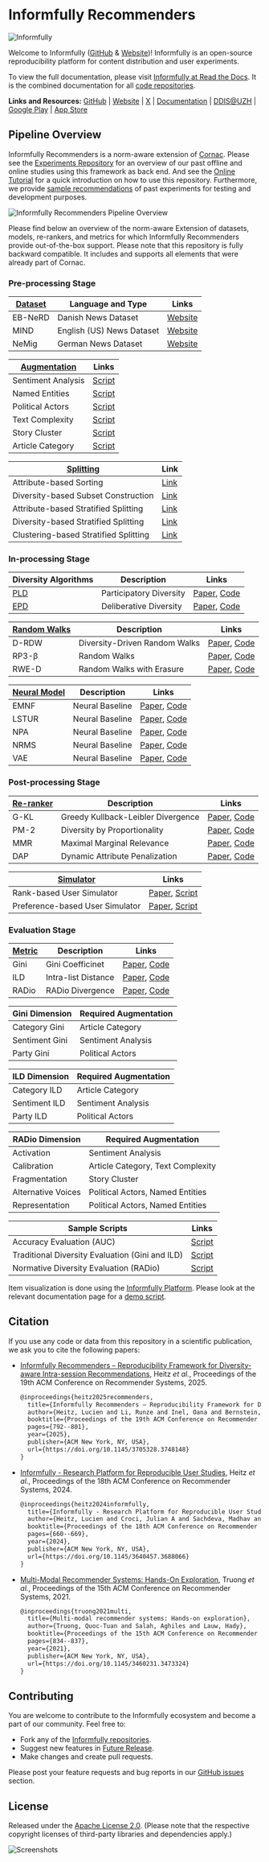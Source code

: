 # Informfully Recommenders

![Informfully](https://raw.githubusercontent.com/Informfully/Documentation/main/docs/source/img/logo_banner.png)

Welcome to Informfully ([GitHub](https://github.com/orgs/Informfully) & [Website](https://informfully.ch/))!
Informfully is an open-source reproducibility platform for content distribution and user experiments.

To view the full documentation, please visit [Informfully at Read the Docs](https://informfully.readthedocs.io/).
It is the combined documentation for all [code repositories](https://github.com/orgs/Informfully/repositories).

**Links and Resources:** [GitHub](https://github.com/orgs/Informfully) | [Website](https://informfully.ch) | [X](https://x.com/informfully) | [Documentation](https://informfully.readthedocs.io) | [DDIS@UZH](https://www.ifi.uzh.ch/en/ddis.html) | [Google Play](https://play.google.com/store/apps/details?id=ch.uzh.ifi.news) | [App Store](https://apps.apple.com/us/app/informfully/id1460234202)

## Pipeline Overview

Informfully Recommenders is a norm-aware extension of [Cornac](https://github.com/PreferredAI/cornac).
Please see the [Experiments Repository](https://github.com/Informfully/Experiments) for an overview of our past offline and online studies using this framework as back end.
And see the [Online Tutorial](https://github.com/Informfully/Experiments/tree/main/experiments/tutorial) for a quick introduction on how to use this repository.
Furthermore, we provide [sample recommendations](https://github.com/Informfully/Experiments/tree/main/experiments/recsys_2025/final_recommendations) of past experiments for testing and development purposes.

![Informfully Recommenders Pipeline Overview](https://raw.githubusercontent.com/Informfully/Documentation/refs/heads/main/docs/source/uml/framework_extension_v4.2.png)

Please find below an overview of the norm-aware Extension of datasets, models, re-rankers, and metrics for which Informfully Recommenders provide out-of-the-box support.
Please note that this repository is fully backward compatible.
It includes and supports all elements that were already part of Cornac.

### Pre-processing Stage

| [Dataset](https://informfully.readthedocs.io/en/latest/loading.html) | Language and Type | Links |
|-|-|-|
| EB-NeRD | Danish News Dataset | [Website](https://recsys.eb.dk) |
| MIND | English (US) News Dataset | [Website](https://msnews.github.io) |
| NeMig | German News Dataset | [Website](https://github.com/andreeaiana/nemig) |

| [Augmentation](https://informfully.readthedocs.io/en/latest/augmentation.html) | Links |
|-|-|
| Sentiment Analysis | [Script](https://github.com/Informfully/Recommenders/blob/main/cornac/augmentation/sentiment.py) |
| Named Entities | [Script](https://github.com/Informfully/Recommenders/blob/main/cornac/augmentation/enrich_ne.py) |
| Political Actors | [Script](https://github.com/Informfully/Recommenders/blob/main/cornac/augmentation/party.py) |
| Text Complexity | [Script](https://github.com/Informfully/Recommenders/blob/main/cornac/augmentation/readability.py) |
| Story Cluster | [Script](https://github.com/Informfully/Recommenders/blob/main/cornac/augmentation/story.py) |
| Article Category | [Script](https://github.com/Informfully/Recommenders/blob/main/cornac/augmentation/category.py) |

| [Splitting](https://informfully.readthedocs.io/en/latest/splitting.html) | Link |
|-|-|
| Attribute-based Sorting | [Link](https://github.com/Informfully/Recommenders/blob/main/cornac/eval_methods/stratified_split_diversity.py) |
| Diversity-based Subset Construction | [Link](https://github.com/Informfully/Recommenders/blob/main/cornac/eval_methods/stratified_split_diversity.py) |
| Attribute-based Stratified Splitting | [Link](https://github.com/Informfully/Recommenders/blob/main/cornac/eval_methods/stratified_split_diversity.py) |
| Diversity-based Stratified Splitting | [Link](https://github.com/Informfully/Recommenders/blob/main/cornac/eval_methods/stratified_split_diversity.py) |
| Clustering-based Stratified Splitting | [Link](https://github.com/Informfully/Recommenders/blob/main/cornac/eval_methods/stratified_split_diversity.py) |

### In-processing Stage

| Diversity Algorithms | Description | Links |
|-|-|-|
| [PLD](https://informfully.readthedocs.io/en/latest/participatory.html) | Participatory Diversity | [Paper](https://www.tandfonline.com/doi/full/10.1080/21670811.2021.2021804), [Code](https://github.com/Informfully/Recommenders/tree/main/cornac/models/pld) |
| [EPD](https://informfully.readthedocs.io/en/latest/deliberative.html) | Deliberative Diversity  | [Paper](https://dl.acm.org/doi/abs/10.1145/3604915.3608834), [Code](https://github.com/Informfully/Recommenders/tree/main/cornac/models/epd) |

| [Random Walks](https://informfully.readthedocs.io/en/latest/randomwalks.html) | Description | Links |
|-|-|-|
| D-RDW | Diversity-Driven Random Walks | [Paper](https://doi.org/10.1145/3705328.3748016), [Code](https://github.com/Informfully/Recommenders/tree/main/cornac/models/drdw) |
| RP3-β | Random Walks | [Paper](https://dl.acm.org/doi/abs/10.1145/2792838.2800180), [Code](https://github.com/Informfully/Recommenders/tree/main/cornac/models/rp3_beta) |
| RWE-D | Random Walks with Erasure | [Paper](https://dl.acm.org/doi/abs/10.1145/3442381.3449970), [Code](https://github.com/Informfully/Recommenders/tree/main/cornac/models/rwe_d) |

| [Neural Model](https://informfully.readthedocs.io/en/latest/neural.html) | Description | Links |
|-|-|-|
| EMNF | Neural Baseline | [Paper](https://dl.acm.org/doi/abs/10.1145/3373807), [Code](https://github.com/Informfully/Recommenders/tree/main/cornac/models/enmf) |
| LSTUR | Neural Baseline | [Paper](https://aclanthology.org/P19-1033), [Code](https://github.com/Informfully/Recommenders/tree/main/cornac/models/lstur) |
| NPA | Neural Baseline | [Paper](https://dl.acm.org/doi/abs/10.1145/3292500.3330665), [Code](https://github.com/Informfully/Recommenders/tree/main/cornac/models/npa) |
| NRMS | Neural Baseline | [Paper](https://aclanthology.org/D19-1671), [Code](https://github.com/Informfully/Recommenders/tree/main/cornac/models/nrms) |
| VAE | Neural Baseline | [Paper](https://dl.acm.org/doi/abs/10.1145/3178876.3186150), [Code](https://github.com/Informfully/Recommenders/tree/main/cornac/models/dae) |

### Post-processing Stage

| [Re-ranker](https://informfully.readthedocs.io/en/latest/reranker.html) | Description | Links |
|-|-|-|
| G-KL | Greedy Kullback-Leibler Divergence | [Paper](https://github.com/Informfully/Recommenders/tree/main/cornac/rerankers/greedy_kl), [Code](https://github.com/Informfully/Recommenders/blob/main/cornac/metrics/diversity.py) |
| PM-2 | Diversity by Proportionality | [Paper](https://dl.acm.org/doi/abs/10.1145/2348283.2348296), [Code](https://github.com/Informfully/Recommenders/tree/main/cornac/rerankers/pm2) |
| MMR | Maximal Marginal Relevance | [Paper](https://dl.acm.org/doi/pdf/10.1145/290941.291025), [Code](https://github.com/Informfully/Recommenders/tree/main/cornac/rerankers/mmr) |
| DAP | Dynamic Attribute Penalization | [Paper](https://doi.org/10.1145/3705328.3748016), [Code](https://github.com/Informfully/Recommenders/tree/main/cornac/rerankers/dynamic_attribute_penalization) |

| [Simulator](https://informfully.readthedocs.io/en/latest/simulator.html) | Links |
|-|-|
| Rank-based User Simulator | [Paper](https://doi.org/10.1145/3705328.3748016), [Script](https://github.com/Informfully/Recommenders/blob/main/cornac/rerankers/user_simulator.py) |
| Preference-based User Simulator | [Paper](https://doi.org/10.1145/3705328.3748016), [Script](https://github.com/Informfully/Recommenders/blob/main/cornac/rerankers/user_simulator.py) |

### Evaluation Stage

| [Metric](https://informfully.readthedocs.io/en/latest/metrics.html) | Description | Links |
|-|-|-|
| Gini | Gini Coefficinet | [Paper](https://link.springer.com/chapter/10.1007/978-1-0716-2197-4_16), [Code](https://github.com/Informfully/Recommenders/blob/main/cornac/metrics/diversity.py) |
| ILD | Intra-list Distance | [Paper](https://api.semanticscholar.org/CorpusID:11075976), [Code](https://github.com/Informfully/Recommenders/blob/main/cornac/metrics/diversity.py) |
| RADio | RADio Divergence | [Paper](https://dl.acm.org/doi/abs/10.1145/3523227.3546780), [Code](https://github.com/Informfully/Recommenders/blob/main/cornac/metrics/diversity.py) |

| Gini Dimension | Required Augmentation |
|-|-|
| Category Gini | Article Category |
| Sentiment Gini | Sentiment Analysis |
| Party Gini | Political Actors |

| ILD Dimension | Required Augmentation |
|-|-|
| Category ILD | Article Category |
| Sentiment ILD | Sentiment Analysis |
| Party ILD | Political Actors |

| RADio Dimension | Required Augmentation |
|-|-|
| Activation | Sentiment Analysis |
| Calibration | Article Category, Text Complexity |
| Fragmentation | Story Cluster |
| Alternative Voices | Political Actors, Named Entities |
| Representation | Political Actors, Named Entities |

| Sample Scripts | Links |
|-|-|
| Accuracy Evaluation (AUC) | [Script](https://github.com/Informfully/Experiments/tree/main/experiments/recsys_2025/evaluation_scripts/check_accuracy) |
| Traditional Diversity Evaluation (Gini and ILD) | [Script](https://github.com/Informfully/Experiments/blob/main/experiments/recsys_2025/evaluation_scripts/check_diversity/check_diversity.py) |
| Normative Diversity Evaluation (RADio) | [Script](https://github.com/Informfully/Experiments/tree/main/experiments/recsys_2025/evaluation_scripts/check_ntd) |

Item visualization is done using the [Informfully Platform](https://github.com/Informfully/Platform).
Please look at the relevant documentation page for a [demo script](https://informfully.readthedocs.io/en/latest/recommendations.html).

## Citation

If you use any code or data from this repository in a scientific publication, we ask you to cite the following papers:

* [Informfully Recommenders – Reproducibility Framework for Diversity-aware Intra-session Recommendations](https://doi.org/10.1145/3705328.3748148), Heitz *et al.*, Proceedings of the 19th ACM Conference on Recommender Systems, 2025.

  ```tex
  @inproceedings{heitz2025recommenders,
    title={Informfully Recommenders – Reproducibility Framework for Diversity-aware Intra-session Recommendations},
    author={Heitz, Lucien and Li, Runze and Inel, Oana and Bernstein, Abraham},
    booktitle={Proceedings of the 19th ACM Conference on Recommender Systems},
    pages={792--801},
    year={2025},
    publisher={ACM New York, NY, USA},
    url={https://doi.org/10.1145/3705328.3748148}
  }
  ```
  
* [Informfully - Research Platform for Reproducible User Studies](https://doi.org/10.1145/3640457.3688066), Heitz *et al.*, Proceedings of the 18th ACM Conference on Recommender Systems, 2024.

  ```tex
  @inproceedings{heitz2024informfully,
    title={Informfully - Research Platform for Reproducible User Studies},
    author={Heitz, Lucien and Croci, Julian A and Sachdeva, Madhav and Bernstein, Abraham},
    booktitle={Proceedings of the 18th ACM Conference on Recommender Systems},
    pages={660--669},
    year={2024},
    publisher={ACM New York, NY, USA},
    url={https://doi.org/10.1145/3640457.3688066}
  }
  ```
  
* [Multi-Modal Recommender Systems: Hands-On Exploration](https://doi.org/10.1145/3460231.3473324), Truong *et al.*, Proceedings of the 15th ACM Conference on Recommender Systems, 2021.

  ```tex
  @inproceedings{truong2021multi,
    title={Multi-modal recommender systems: Hands-on exploration},
    author={Truong, Quoc-Tuan and Salah, Aghiles and Lauw, Hady},
    booktitle={Proceedings of the 15th ACM Conference on Recommender Systems},
    pages={834--837},
    year={2021},
    publisher={ACM New York, NY, USA},
    url={https://doi.org/10.1145/3460231.3473324}
  }

## Contributing

You are welcome to contribute to the Informfully ecosystem and become a part of our community.
Feel free to:

* Fork any of the [Informfully repositories](https://github.com/Informfully/Documentation).
* Suggest new features in [Future Release](https://github.com/orgs/Informfully/projects/1).
* Make changes and create pull requests.

Please post your feature requests and bug reports in our [GitHub issues](https://github.com/Informfully/Documentation/issues) section.

## License

Released under the [Apache License 2.0](LICENSE). (Please note that the respective copyright licenses of third-party libraries and dependencies apply.)

![Screenshots](https://raw.githubusercontent.com/Informfully/Documentation/main/docs/source/img/app_screens.png)
